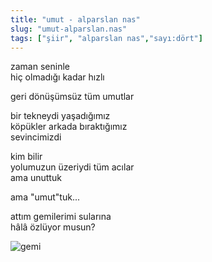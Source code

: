 ```yaml
---
title: "umut - alparslan nas"
slug: "umut-alparslan.nas"
tags: ["şiir", "alparslan nas","sayı:dört"]
---
```


zaman seninle  
hiç olmadığı kadar hızlı

geri dönüşümsüz tüm umutlar

bir tekneydi yaşadığımız\
köpükler arkada bıraktığımız\
sevincimizdi

kim bilir\
yolumuzun üzeriydi tüm acılar\
ama unuttuk

ama "umut"tuk...

attım gemilerimi sularına\
hâlâ özlüyor musun?

![gemi](/img/4.02.jpg)